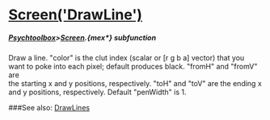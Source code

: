# [Screen('DrawLine')](Screen-DrawLine) 
##### [Psychtoolbox](Pyschtoolbox)>[Screen](Screen).{mex*} subfunction


Draw a line. "color" is the clut index (scalar or [r g b a] vector) that you  
want to poke into each pixel; default produces black. "fromH" and "fromV" are  
the starting x and y positions, respectively. "toH" and "toV" are the ending x  
and y positions, respectively. Default "penWidth" is 1.   


###See also:
[DrawLines](Screen-DrawLines)
